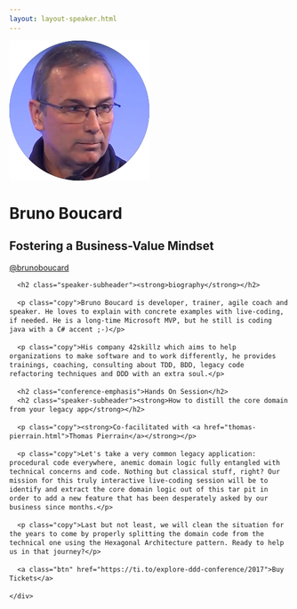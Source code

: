 ```yaml
---
layout: layout-speaker.html
---
```


<div class="container section featured-speaker">
  <div class="row">
    <div class="col-xs-12 col-sm-2 img-container">
      <img class="speaker-page-img" src="../img/speakers/Bruno-Boucard-ON.png" />
      </div>
    <div class="col-xs-12 col-sm-10 copy-container">
      <h1 class="speaker-header">Bruno Boucard</h1>
      <h2 class="speaker-subtitle">Fostering a Business-Value Mindset</h2>
      <p class="copy"><a class="speaker-handle" href="https://twitter.com/@brunoboucard" target="_blank">@brunoboucard</a></p>

      <h2 class="speaker-subheader"><strong>biography</strong></h2>

      <p class="copy">Bruno Boucard is developer, trainer, agile coach and speaker. He loves to explain with concrete examples with live-coding, if needed. He is a long-time Microsoft MVP, but he still is coding java with a C# accent ;-)</p>

      <p class="copy">His company 42skillz which aims to help organizations to make software and to work differently, he provides trainings, coaching, consulting about TDD, BDD, legacy code refactoring techniques and DDD with an extra soul.</p>

      <h2 class="conference-emphasis">Hands On Session</h2>
      <h2 class="speaker-subheader"><strong>How to distill the core domain from your legacy app</strong></h2>

      <p class="copy"><strong>Co-facilitated with <a href="thomas-pierrain.html">Thomas Pierrain</a></strong></p>

      <p class="copy">Let's take a very common legacy application: procedural code everywhere, anemic domain logic fully entangled with technical concerns and code. Nothing but classical stuff, right? Our mission for this truly interactive live-coding session will be to identify and extract the core domain logic out of this tar pit in order to add a new feature that has been desperately asked by our business since months.</p>

      <p class="copy">Last but not least, we will clean the situation for the years to come by properly splitting the domain code from the technical one using the Hexagonal Architecture pattern. Ready to help us in that journey?</p>

      <a class="btn" href="https://ti.to/explore-ddd-conference/2017">Buy Tickets</a>

    </div>
</div>
</div>
